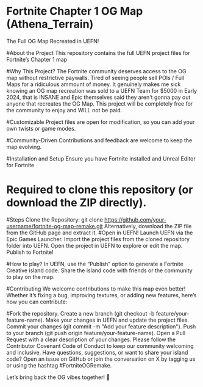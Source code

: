 # Fortnite Chapter 1 OG Map (Athena_Terrain)
The Full OG Map Recreated in UEFN!

#About the Project
This repository contains the full UEFN project files for Fortnite’s Chapter 1 map

#Why This Project?
The Fortnite community deserves access to the OG map without restrictive paywalls. Tired of seeing people sell POIs / Full Maps for a ridiculous ammount of money. It genuinely makes me sick knowing an OG map recreation was sold to a UEFN Team for $5000 in Early 2024, that is INSANE and Epic themselves said they aren't gonna pay out anyone that recreates the OG Map. This project will be completely free for the community to enjoy and WILL not be paid.



#Customizable
Project files are open for modification, so you can add your own twists or game modes.

#Community-Driven
Contributions and feedback are welcome to keep the map evolving.

#Installation and Setup
Ensure you have Fortnite installed and Unreal Editor for Fortnite



# Required to clone this repository (or download the ZIP directly).
#Steps
Clone the Repository:
git clone https://github.com/your-username/fortnite-og-map-remake.git
Alternatively, download the ZIP file from the GitHub page and extract it.
#Open in UEFN!
Launch UEFN via the Epic Games Launcher.
Import the project files from the cloned repository folder into UEFN.
Open the project in UEFN to explore or edit the map.
Publish to Fortnite!

#How to play?
In UEFN, use the “Publish” option to generate a Fortnite Creative island code.
Share the island code with friends or the community to play on the map.

#Contributing
We welcome contributions to make this map even better! Whether it’s fixing a bug, improving textures, or adding new features, here’s how you can contribute:





#Fork the repository.
Create a new branch (git checkout -b feature/your-feature-name).
Make your changes in UEFN and update the project files.
Commit your changes (git commit -m "Add your feature description").
Push to your branch (git push origin feature/your-feature-name).
Open a Pull Request with a clear description of your changes.
Please follow the Contributor Covenant Code of Conduct to keep our community welcoming and inclusive.
Have questions, suggestions, or want to share your island code? Open an issue on GitHub or join the conversation on X by tagging us or using the hashtag #FortniteOGRemake.

Let’s bring back the OG vibes together! 🌟

